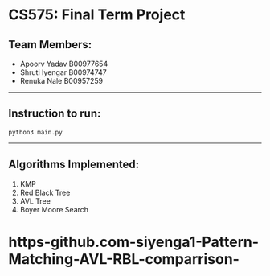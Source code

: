 # CS575: Final Term Project
## Team Members:
- Apoorv Yadav   B00977654
- Shruti Iyengar B00974747
- Renuka Nale    B00957259

-----------------------------------------------------------------------
## Instruction to run:
```
python3 main.py
```
-----------------------------------------------------------------------
## Algorithms Implemented:
1. KMP 
2. Red Black Tree
3. AVL Tree
4. Boyer Moore Search




# https-github.com-siyenga1-Pattern-Matching-AVL-RBL-comparrison-

